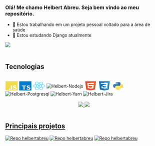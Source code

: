 ### Olá! Me chamo Helbert Abreu. Seja bem vindo ao meu repositório.

- 🔭 Estou trabalhando em um projeto pessoal voltado para a área de saúde
- 🌱 Estou estudando Django atualmente

<div>
  <a href="https://www.linkedin.com/in/helbertabreu" target="_blank"><img src="https://img.shields.io/badge/-LinkedIn-%230077B5?style=for-the-badge&logo=linkedin&logoColor=white" target="_blank"></a> 
</div>
<br>

## Tecnologias

<div style="display: inline_block"><br>
  <img align="center" alt="Helbert-Js" height="30" width="40" src="https://raw.githubusercontent.com/devicons/devicon/master/icons/javascript/javascript-plain.svg">
  <img align="center" alt="Helbert-Ts" height="30" width="40" src="https://raw.githubusercontent.com/devicons/devicon/master/icons/typescript/typescript-plain.svg">
  <img align="center" alt="Helbert-React" height="30" width="40" src="https://raw.githubusercontent.com/devicons/devicon/master/icons/react/react-original.svg">
  <img align="center" alt="Helbert-Nodejs" height="30" width="40" src="https://cdn.jsdelivr.net/gh/devicons/devicon/icons/nodejs/nodejs-original.svg" />
  <img align="center" alt="Helbert-HTML" height="30" width="40" src="https://raw.githubusercontent.com/devicons/devicon/master/icons/html5/html5-original.svg">
  <img align="center" alt="Helbert-CSS" height="30" width="40" src="https://raw.githubusercontent.com/devicons/devicon/master/icons/css3/css3-original.svg">
  <img align="center" alt="Helbert-Python" height="30" width="40" src="https://raw.githubusercontent.com/devicons/devicon/master/icons/python/python-original.svg">
  <img align="center" alt="Helbert-Postgresql" height="30" width="40" src="https://cdn.jsdelivr.net/gh/devicons/devicon/icons/postgresql/postgresql-original.svg" />
  <img align="center" alt="Helbert-Yarn" height="30" width="40" src="https://cdn.jsdelivr.net/gh/devicons/devicon/icons/yarn/yarn-original.svg" />
  <img align="center" alt="Helbert-Jira" height="30" width="40" src="https://cdn.jsdelivr.net/gh/devicons/devicon/icons/jira/jira-original.svg" />
</div>
<br>

<div>
 <div align="center">
  <a href="https://github.com/helbertabreu">
  <img height="180em" src="https://github-readme-stats.vercel.app/api?username=helbertabreu&show_icons=true&theme=tokyonight&include_all_commits=true&count_private=true"/>
  <img height="180em" src="https://github-readme-stats.vercel.app/api/top-langs/?username=helbertabreu&layout=compact&langs_count=7&theme=tokyonight"/>
</div>
<div style="display: inline_block"><br>
</div>

## Principais projetos

[![Repo helbertabreu](https://github-readme-stats.vercel.app/api/pin/?username=helbertabreu&repo=motors-shop&bg_color=000&border_color=30A3DC&show_icons=true&icon_color=30A3DC&title_color=E94D5F&text_color=FFF)](https://github.com/helbertabreu/motors-shop)
[![Repo helbertabreu](https://github-readme-stats.vercel.app/api/pin/?username=helbertabreu&repo=labfy&bg_color=000&border_color=30A3DC&show_icons=true&icon_color=30A3DC&title_color=E94D5F&text_color=FFF)](https://github.com/helbertabreu/labfy)
[![Repo helbertabreu](https://github-readme-stats.vercel.app/api/pin/?username=helbertabreu&repo=unisaude&bg_color=000&border_color=30A3DC&show_icons=true&icon_color=30A3DC&title_color=E94D5F&text_color=FFF)](https://github.com/helbertabreu/unisaude)
